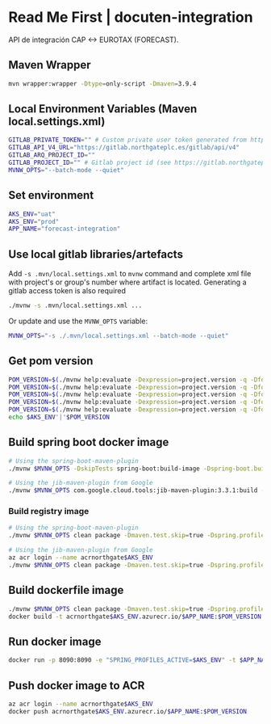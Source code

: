 # Read Me First | docuten-integration

API de integración CAP <-> EUROTAX (FORECAST).

## Maven Wrapper
```sh
mvn wrapper:wrapper -Dtype=only-script -Dmaven=3.9.4
```

## Local Environment Variables (Maven local.settings.xml)
```sh
GITLAB_PRIVATE_TOKEN="" # Custom private user token generated from https://gitlab.northgateplc.es/gitlab
GITLAB_API_V4_URL="https://gitlab.northgateplc.es/gitlab/api/v4"
GITLAB_ARQ_PROJECT_ID=""
GITLAB_PROJECT_ID="" # Gitlab project id (see https://gitlab.northgateplc.es/gitlab/{namespace}/{project_name}
MVNW_OPTS="--batch-mode --quiet"
```

## Set environment
```sh
AKS_ENV="uat"
AKS_ENV="prod"
APP_NAME="forecast-integration"
```

## Use local gitlab libraries/artefacts 

Add `-s .mvn/local.settings.xml` to `mvnw` command and complete xml file with project's or group's number where artifact is located. Generating a gitlab access token is also required

```sh
./mvnw -s .mvn/local.settings.xml ...
```

Or update and use the `MVNW_OPTS` variable:

```sh
MVNW_OPTS="-s ./.mvn/local.settings.xml --batch-mode --quiet"
```

## Get pom version
```sh
POM_VERSION=$(./mvnw help:evaluate -Dexpression=project.version -q -DforceStdout)
POM_VERSION=$(./mvnw help:evaluate -Dexpression=project.version -q -DforceStdout | sed 's/SNAPSHOT/beta/g')
POM_VERSION=$(./mvnw help:evaluate -Dexpression=project.version -q -DforceStdout | sed 's/-SNAPSHOT//g')-beta
POM_VERSION=$(./mvnw help:evaluate -Dexpression=project.version -q -DforceStdout | sed 's/-RC//g')-alpha
POM_VERSION=$(./mvnw help:evaluate -Dexpression=project.version -q -DforceStdout | sed 's/-SNAPSHOT//g' | sed 's/-RC//g')
echo $AKS_ENV'|'$POM_VERSION
```

## Build spring boot docker image

```sh
# Using the spring-boot-maven-plugin
./mvnw $MVNW_OPTS -DskipTests spring-boot:build-image -Dspring-boot.build-image.imageName=$APP_NAME:$POM_VERSION
```

```sh
# Using the jib-maven-plugin from Google
./mvnw $MVNW_OPTS com.google.cloud.tools:jib-maven-plugin:3.3.1:build -Dimage=$APP_NAME:$POM_VERSION
```

### Build registry image

```sh
# Using the spring-boot-maven-plugin
./mvnw $MVNW_OPTS clean package -Dmaven.test.skip=true -Dspring.profiles.active=$AKS_ENV spring-boot:build-image -Dspring-boot.build-image.imageName=acrnorthgate$AKS_ENV.azurecr.io/$APP_NAME:$POM_VERSION
```

```sh
# Using the jib-maven-plugin from Google
az acr login --name acrnorthgate$AKS_ENV
./mvnw $MVNW_OPTS clean package -Dmaven.test.skip=true -Dspring.profiles.active=$AKS_ENV jib:build -Dimage=acrnorthgate$AKS_ENV.azurecr.io/$APP_NAME:$POM_VERSION
```

## Build dockerfile image

```sh
./mvnw $MVNW_OPTS clean package -Dmaven.test.skip=true -Dspring.profiles.active=$AKS_ENV
docker build -t acrnorthgate$AKS_ENV.azurecr.io/$APP_NAME:$POM_VERSION .
```

## Run docker image

```sh
docker run -p 8090:8090 -e "SPRING_PROFILES_ACTIVE=$AKS_ENV" -t $APP_NAME:$POM_VERSION
```

## Push docker image to ACR

```sh
az acr login --name acrnorthgate$AKS_ENV
docker push acrnorthgate$AKS_ENV.azurecr.io/$APP_NAME:$POM_VERSION
```
